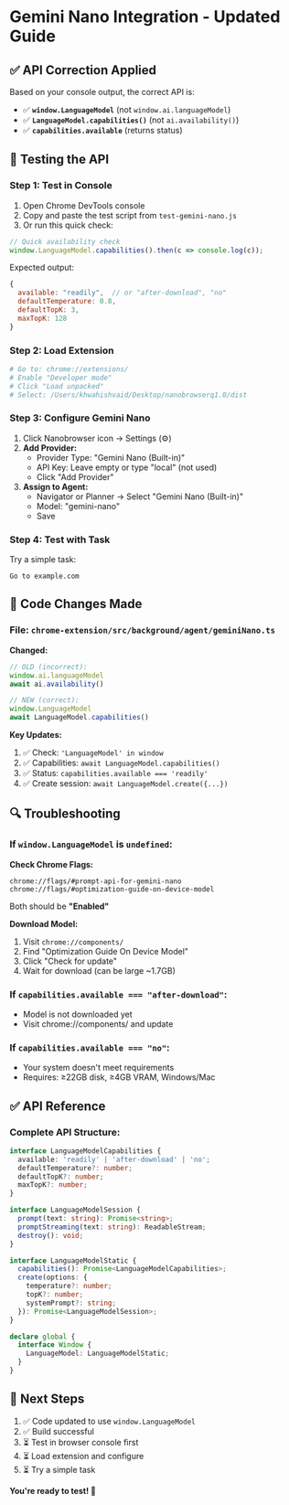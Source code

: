 # Gemini Nano Integration - Updated Guide

## ✅ API Correction Applied

Based on your console output, the correct API is:
- ✅ **`window.LanguageModel`** (not `window.ai.languageModel`)
- ✅ **`LanguageModel.capabilities()`** (not `ai.availability()`)
- ✅ **`capabilities.available`** (returns status)

## 🧪 Testing the API

### Step 1: Test in Console
1. Open Chrome DevTools console
2. Copy and paste the test script from `test-gemini-nano.js`
3. Or run this quick check:

```javascript
// Quick availability check
window.LanguageModel.capabilities().then(c => console.log(c));
```

Expected output:
```javascript
{
  available: "readily",  // or "after-download", "no"
  defaultTemperature: 0.8,
  defaultTopK: 3,
  maxTopK: 128
}
```

### Step 2: Load Extension
```bash
# Go to: chrome://extensions/
# Enable "Developer mode"
# Click "Load unpacked"
# Select: /Users/khwahishvaid/Desktop/nanobrowserq1.0/dist
```

### Step 3: Configure Gemini Nano
1. Click Nanobrowser icon → Settings (⚙️)
2. **Add Provider:**
   - Provider Type: "Gemini Nano (Built-in)"
   - API Key: Leave empty or type "local" (not used)
   - Click "Add Provider"
3. **Assign to Agent:**
   - Navigator or Planner → Select "Gemini Nano (Built-in)"
   - Model: "gemini-nano"
   - Save

### Step 4: Test with Task
Try a simple task:
```
Go to example.com
```

## 📝 Code Changes Made

### File: `chrome-extension/src/background/agent/geminiNano.ts`

**Changed:**
```javascript
// OLD (incorrect):
window.ai.languageModel
await ai.availability()

// NEW (correct):
window.LanguageModel
await LanguageModel.capabilities()
```

**Key Updates:**
1. ✅ Check: `'LanguageModel' in window`
2. ✅ Capabilities: `await LanguageModel.capabilities()`
3. ✅ Status: `capabilities.available === 'readily'`
4. ✅ Create session: `await LanguageModel.create({...})`

## 🔍 Troubleshooting

### If `window.LanguageModel` is `undefined`:

**Check Chrome Flags:**
```
chrome://flags/#prompt-api-for-gemini-nano
chrome://flags/#optimization-guide-on-device-model
```
Both should be **"Enabled"**

**Download Model:**
1. Visit `chrome://components/`
2. Find "Optimization Guide On Device Model"
3. Click "Check for update"
4. Wait for download (can be large ~1.7GB)

### If `capabilities.available === "after-download"`:
- Model is not downloaded yet
- Visit chrome://components/ and update

### If `capabilities.available === "no"`:
- Your system doesn't meet requirements
- Requires: ≥22GB disk, ≥4GB VRAM, Windows/Mac

## ✅ API Reference

### Complete API Structure:
```typescript
interface LanguageModelCapabilities {
  available: 'readily' | 'after-download' | 'no';
  defaultTemperature?: number;
  defaultTopK?: number;
  maxTopK?: number;
}

interface LanguageModelSession {
  prompt(text: string): Promise<string>;
  promptStreaming(text: string): ReadableStream;
  destroy(): void;
}

interface LanguageModelStatic {
  capabilities(): Promise<LanguageModelCapabilities>;
  create(options: {
    temperature?: number;
    topK?: number;
    systemPrompt?: string;
  }): Promise<LanguageModelSession>;
}

declare global {
  interface Window {
    LanguageModel: LanguageModelStatic;
  }
}
```

## 🎯 Next Steps

1. ✅ Code updated to use `window.LanguageModel`
2. ✅ Build successful
3. ⏳ Test in browser console first
4. ⏳ Load extension and configure
5. ⏳ Try a simple task

**You're ready to test! 🚀**
